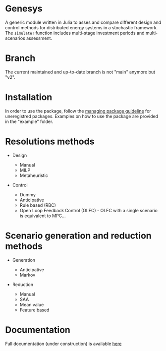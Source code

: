 # Genesys

A generic module written in Julia to asses and compare different design and control methods for distributed energy systems in a stochastic framework. The `simulate!` function includes multi-stage investment periods and multi-scenarios assessment.  

# Branch
The current maintained and up-to-date branch is not "main" anymore but "v2".

# Installation
In order to use the package, follow the [managing package guideline](https://julialang.github.io/Pkg.jl/v1/managing-packages/) for uneregistred packages. Examples on how to use the package are provided in the "example" folder. 

# Resolutions methods
- Design
  - Manual
  - MILP 
  - Metaheuristic
 
- Control
  - Dummy
  - Anticipative
  - Rule based (RBC)
  - Open Loop Feedback Control (OLFC) - OLFC with a single scenario is equivalent to MPC...
 
 # Scenario generation and reduction methods
- Generation  
  - Anticipative
  - Markov

- Reduction
  - Manual
  - SAA
  - Mean value
  - Feature based


# Documentation 
Full documentation (under construction) is available [here](https://cboennec.github.io/Microgrid_Genesys/)
